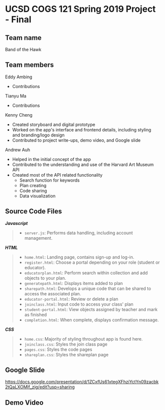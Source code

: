 # UCSD COGS 121 Spring 2019 Project - Final
## Team name
Band of the Hawk
## Team members
Eddy Ambing
- Contributions

Tianyu Ma
- Contributions

Kenny Cheng
- Created storyboard and digital prototype
- Worked on the app's interface and frontend details, including styling and branding/logo design
- Contributed to project write-ups, demo video, and Google slide

Andrew Auh
- Helped in the initial concept of the app
- Contributed to the understanding and use of the Harvard Art Museum API
- Created most of the API related functionality
    - Search function for keywords
    - Plan creating
    - Code sharing
    - Data visualization

## Source Code Files  
***Javascript***  
>* `server.js`: Performs data handling, including account management.
  
***HTML***
>* `home.html`: Landing page, contains sign-up and log-in.
>* `register.html`: Choose a portal depending on your role (student or educator).
>* `educatorplan.html`: Perform search within collection and add objects to your plan.
>* `generatepath.html`: Displays items added to plan 
>* `sharepath.html`: Develops a unique code that can be shared to access the associated plan.
>* `educator-portal.html`: Review or delete a plan
>* `joinclass.html`: Input code to access your class' plan
>* `student-portal.html`: View objects assigned by teacher and mark as finished 
>* `completion.html`: When complete, displays confirmation message.
  
***CSS***
>* `home.css`: Majority of styling throughout app is found here.
>* `joinclass.css`: Styles the join class page
>* `pages.css`: Styles the code pages
>* `shareplan.css`: Styles the shareplan page

## Google Slide   
https://docs.google.com/presentation/d/1ZCxfUs61xtegXFhziYctYn09zacbk2tQaLXOMIf_zig/edit?usp=sharing

## Demo Video  
